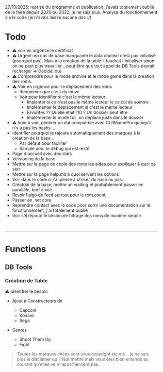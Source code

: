 
27/10/2025: reprise du programme et publication, j'avais totalement oublié de le faire depuis 2020 ou 2022, je ne sais plus. Analyse du fonctionnement via le code (je n'avais laissé aucune doc :/)

# Todo
- :warning: voir en urgence le certificat
- :warning: Urgent: en cas de base manquante le data context n'est pas initialisé (pourquoi pas). Mais à la création de la table il faudrait l'initialiser sinon on ne peut plus travailler... peut être que tout appel de DB Tools devrait recharger => Décidé: oui
- :warning: Comprendre pour le mode archive et le mode game dans la creation des roms.
- :warning: Voir en urgence pour le déplacement des roms
    - Renommer que c'est du move
    - Voir pour identifier si c'est le même lecteur
        - Implanter si ce n'est pas le même lecteur le calcul de somme
        - Implémenter le déplacement si c'est le même lecteur
        - Favorites ?? Quelle était l'ID ? Un dossier peut être
        - Implémenter le mode full, on déplace juste dans le dossier
- :warning: Idée à voir, générer un dat compatible avec CLRMamePro quoiqu'il n'y a pas les hashs ...
- Identifier pourquoi je rajoute automatiquement des marques à la création de la base...
    - Par défaut pour faciliter
    - Sample pour le débug qui est resté
- Page d'accueil avec des stats
- Versioning de la base
- Mettre sur la page de copie des roms les aides pour expliquer  à quoi ça sert
- Mettre sur la page help.md à quoi servent les options
- Voir dans le code si j'ai pensé à utiliser du hash ou pas.
- Créatoin de la base, mettre un waiting et probablement passer en parallèle, bref à voir
- Revoir l'algo de feed surtout pour le rom.count
- Passer en .net core
- Reprendre contact avec le code pour sortir une documentation sur le fonctionnement, j'ai totalement oublié
- Voir s'il répond le besoin de filtrage des roms de manière simple.

<br>

----

# Functions
## DB Tools
### Création de Table
:warning: identifier le besoin

- Ajout à Constructeurs de 
    - Capcom
    - Konami
    - Sega


- Genres
    - Shoot Them Up
    - Fight



> Toutes les marques citées sont sous copyright etc etc... je ne sais plus le disclamer qu'il faut mettre mais vous êtes bien entendu au courant qu'elles ne m'appartiennent pas.